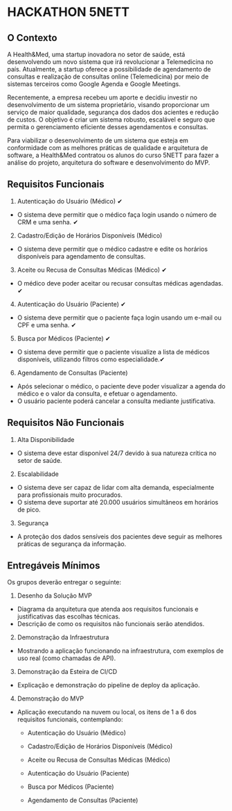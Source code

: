 # HACKATHON 5NETT

## O Contexto
A Health&Med, uma startup inovadora no setor de saúde, está desenvolvendo um novo sistema que irá revolucionar a Telemedicina no país. Atualmente, a startup oferece a possibilidade de agendamento de consultas e realização de consultas online (Telemedicina) por meio de sistemas terceiros como Google Agenda e Google Meetings.

Recentemente, a empresa recebeu um aporte e decidiu investir no desenvolvimento de um sistema proprietário, visando proporcionar um serviço de maior qualidade, segurança dos dados dos acientes e redução de custos. O objetivo é criar um sistema robusto, escalável e seguro que permita o gerenciamento eficiente desses agendamentos e consultas.
 
Para viabilizar o desenvolvimento de um sistema que esteja em conformidade com as melhores práticas de qualidade e arquitetura de software, a Health&Med contratou os alunos do curso 5NETT para fazer a análise do projeto, arquitetura do software e desenvolvimento do MVP.


## Requisitos Funcionais
1. Autenticação do Usuário (Médico) ✔
 - O sistema deve permitir que o médico faça login usando o número de CRM e uma senha. ✔

2. Cadastro/Edição de Horários Disponíveis (Médico)
 - O sistema deve permitir que o médico cadastre e edite os horários disponíveis para agendamento de consultas.

3. Aceite ou Recusa de Consultas Médicas (Médico) ✔
 - O médico deve poder aceitar ou recusar consultas médicas agendadas. ✔

4. Autenticação do Usuário (Paciente) ✔
 - O sistema deve permitir que o paciente faça login usando um e-mail ou CPF e uma senha. ✔

5. Busca por Médicos (Paciente) ✔
 - O sistema deve permitir que o paciente visualize a lista de médicos disponíveis, utilizando filtros como especialidade.✔

6. Agendamento de Consultas (Paciente)
 - Após selecionar o médico, o paciente deve poder visualizar a agenda do médico e o valor da consulta, e efetuar o agendamento.
 - O usuário paciente poderá cancelar a consulta mediante justificativa.



## Requisitos Não Funcionais

1. Alta Disponibilidade
- O sistema deve estar disponível 24/7 devido à sua natureza crítica no setor de saúde.

2. Escalabilidade
- O sistema deve ser capaz de lidar com alta demanda, especialmente para profissionais muito procurados.
- O sistema deve suportar até 20.000 usuários simultâneos em horários de pico.

3. Segurança
- A proteção dos dados sensíveis dos pacientes deve seguir as melhores práticas de segurança da informação.


## Entregáveis Mínimos

Os grupos deverão entregar o seguinte:

1. Desenho da Solução MVP
- Diagrama da arquitetura que atenda aos requisitos funcionais e justificativas das escolhas técnicas.
- Descrição de como os requisitos não funcionais serão atendidos.

2. Demonstração da Infraestrutura
- Mostrando a aplicação funcionando na infraestrutura, com exemplos de uso real (como chamadas de API).

3. Demonstração da Esteira de CI/CD
- Explicação e demonstração do pipeline de deploy da aplicação.

4. Demonstração do MVP
- Aplicação executando na nuvem ou local, os itens de 1 a 6 dos requisitos funcionais, contemplando:

  - Autenticação do Usuário (Médico)
  
  - Cadastro/Edição de Horários Disponíveis (Médico)
 
  - Aceite ou Recusa de Consultas Médicas (Médico)
 
  - Autenticação do Usuário (Paciente)
 
  - Busca por Médicos (Paciente)
 
  - Agendamento de Consultas (Paciente)
